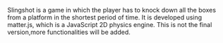 Slingshot is a game in which the player has to knock down all the boxes from a platform in the shortest period of time.
It is developed using matter.js, which is a JavaScript 2D physics engine.
This is not the final version,more functionalities will be added.
